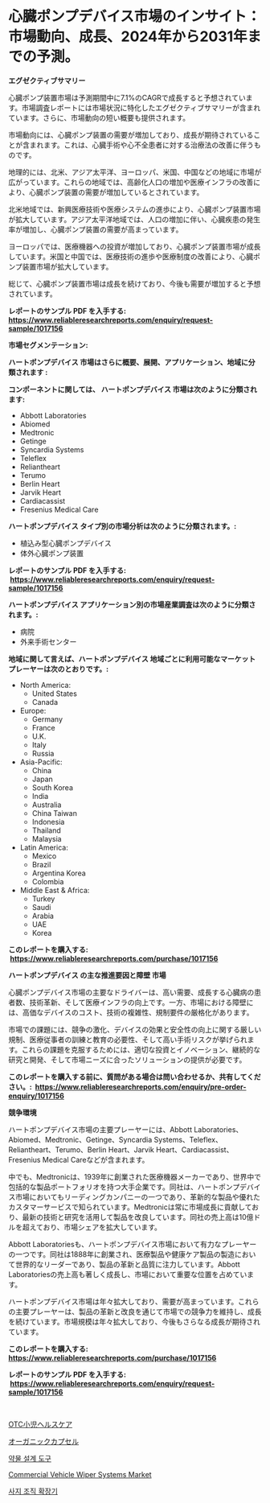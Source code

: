 <p><h1>心臓ポンプデバイス市場のインサイト：市場動向、成長、2024年から2031年までの予測。</h1></p><p><strong>エグゼクティブサマリー</strong></p>
<p><p>心臓ポンプ装置市場は予測期間中に7.1%のCAGRで成長すると予想されています。市場調査レポートには市場状況に特化したエグゼクティブサマリーが含まれています。さらに、市場動向の短い概要も提供されます。</p><p>市場動向には、心臓ポンプ装置の需要が増加しており、成長が期待されていることが含まれます。これは、心臓手術や心不全患者に対する治療法の改善に伴うものです。</p><p>地理的には、北米、アジア太平洋、ヨーロッパ、米国、中国などの地域に市場が広がっています。これらの地域では、高齢化人口の増加や医療インフラの改善により、心臓ポンプ装置の需要が増加しているとされています。</p><p>北米地域では、新興医療技術や医療システムの進歩により、心臓ポンプ装置市場が拡大しています。アジア太平洋地域では、人口の増加に伴い、心臓疾患の発生率が増加し、心臓ポンプ装置の需要が高まっています。</p><p>ヨーロッパでは、医療機器への投資が増加しており、心臓ポンプ装置市場が成長しています。米国と中国では、医療技術の進歩や医療制度の改善により、心臓ポンプ装置市場が拡大しています。</p><p>総じて、心臓ポンプ装置市場は成長を続けており、今後も需要が増加すると予想されています。</p></p>
<p><strong>レポートのサンプル PDF を入手する: <a href="https://www.reliableresearchreports.com/enquiry/request-sample/1017156">https://www.reliableresearchreports.com/enquiry/request-sample/1017156</a></strong></p>
<p><strong>市場セグメンテーション:</strong></p>
<p><strong> ハートポンプデバイス 市場はさらに概要、展開、アプリケーション、地域に分類されます :</strong></p>
<p><strong>コンポーネントに関しては、 ハートポンプデバイス 市場は次のように分類されます: &nbsp;</strong></p>
<p><ul><li>Abbott Laboratories</li><li>Abiomed</li><li>Medtronic</li><li>Getinge</li><li>Syncardia Systems</li><li>Teleflex</li><li>Reliantheart</li><li>Terumo</li><li>Berlin Heart</li><li>Jarvik Heart</li><li>Cardiacassist</li><li>Fresenius Medical Care</li></ul></p>
<p><strong> ハートポンプデバイス タイプ別の市場分析は次のように分類されます。:</strong></p>
<p><ul><li>植込み型心臓ポンプデバイス</li><li>体外心臓ポンプ装置</li></ul></p>
<p><strong>レポートのサンプル PDF を入手する: &nbsp;<a href="https://www.reliableresearchreports.com/enquiry/request-sample/1017156">https://www.reliableresearchreports.com/enquiry/request-sample/1017156</a></strong></p>
<p><strong> ハートポンプデバイス アプリケーション別の市場産業調査は次のように分類されます。:</strong></p>
<p><ul><li>病院</li><li>外来手術センター</li></ul></p>
<p><strong>地域に関して言えば、ハートポンプデバイス 地域ごとに利用可能なマーケットプレーヤーは次のとおりです。:</strong></p>
<p><ul>
    <li>
        North America:
        <ul>
            <li>United States</li>
            <li>Canada</li>
        </ul>
    </li>
    <li>
        Europe:
        <ul>
            <li>Germany</li>
            <li>France</li>
            <li>U.K.</li>
            <li>Italy</li>
            <li>Russia</li>
        </ul>
    </li>
    <li>
        Asia-Pacific:
        <ul>
            <li>China</li>
            <li>Japan</li>
            <li>South Korea</li>
            <li>India</li>
            <li>Australia</li>
            <li>China Taiwan</li>
            <li>Indonesia</li>
            <li>Thailand</li>
            <li>Malaysia</li>
        </ul>
    </li>
    <li>
        Latin America:
        <ul>
            <li>Mexico</li>
            <li>Brazil</li>
            <li>Argentina Korea</li>
            <li>Colombia</li>
        </ul>
    </li>
    <li>
        Middle East & Africa:
        <ul>
            <li>Turkey</li>
            <li>Saudi</li>
            <li>Arabia</li>
            <li>UAE</li>
            <li>Korea</li>
        </ul>
    </li>
    </ul></p>
<p><strong>このレポートを購入する: &nbsp;<a href="https://www.reliableresearchreports.com/purchase/1017156">https://www.reliableresearchreports.com/purchase/1017156</a></strong></p>
<p><strong>ハートポンプデバイス の主な推進要因と障壁 市場</strong></p>
<p><p>心臓ポンプデバイス市場の主要なドライバーは、高い需要、成長する心臓病の患者数、技術革新、そして医療インフラの向上です。一方、市場における障壁には、高価なデバイスのコスト、技術の複雑性、規制要件の厳格化があります。</p><p>市場での課題には、競争の激化、デバイスの効果と安全性の向上に関する厳しい規制、医療従事者の訓練と教育の必要性、そして高い手術リスクが挙げられます。これらの課題を克服するためには、適切な投資とイノベーション、継続的な研究と開発、そして市場ニーズに合ったソリューションの提供が必要です。</p></p>
<p><strong>このレポートを購入する前に、質問がある場合は問い合わせるか、共有してください。:&nbsp; <a href="https://www.reliableresearchreports.com/enquiry/pre-order-enquiry/1017156">https://www.reliableresearchreports.com/enquiry/pre-order-enquiry/1017156</a></strong></p>
<p><strong>競争環境</strong></p>
<p><p>ハートポンプデバイス市場の主要プレーヤーには、Abbott Laboratories、Abiomed、Medtronic、Getinge、Syncardia Systems、Teleflex、Reliantheart、Terumo、Berlin Heart、Jarvik Heart、Cardiacassist、Fresenius Medical Careなどが含まれます。</p><p>中でも、Medtronicは、1939年に創業された医療機器メーカーであり、世界中で包括的な製品ポートフォリオを持つ大手企業です。同社は、ハートポンプデバイス市場においてもリーディングカンパニーの一つであり、革新的な製品や優れたカスタマーサービスで知られています。Medtronicは常に市場成長に貢献しており、最新の技術と研究を活用して製品を改良しています。同社の売上高は10億ドルを超えており、市場シェアを拡大しています。</p><p>Abbott Laboratoriesも、ハートポンプデバイス市場において有力なプレーヤーの一つです。同社は1888年に創業され、医療製品や健康ケア製品の製造において世界的なリーダーであり、製品の革新と品質に注力しています。Abbott Laboratoriesの売上高も著しく成長し、市場において重要な位置を占めています。</p><p>ハートポンプデバイス市場は年々拡大しており、需要が高まっています。これらの主要プレーヤーは、製品の革新と改良を通じて市場での競争力を維持し、成長を続けています。市場規模は年々拡大しており、今後もさらなる成長が期待されています。</p></p>
<p><strong>このレポートを購入する: &nbsp; <a href="https://www.reliableresearchreports.com/purchase/1017156">https://www.reliableresearchreports.com/purchase/1017156</a></strong></p>
<p><strong>レポートのサンプル PDF を入手する: &nbsp;<a href="https://www.reliableresearchreports.com/enquiry/request-sample/1017156">https://www.reliableresearchreports.com/enquiry/request-sample/1017156</a></strong><strong></strong></p>
<p>&nbsp;</p>
<p><p><a href="https://medium.com/@one-cool-chick/otc%E5%B0%8F%E5%85%90%E5%8C%BB%E7%99%82%E5%B8%82%E5%A0%B4-%E7%AB%B6%E4%BA%89%E5%88%86%E6%9E%90-%E5%B8%82%E5%A0%B4%E3%83%88%E3%83%AC%E3%83%B3%E3%83%89%E3%81%8A%E3%82%88%E3%81%B32031%E5%B9%B4%E3%81%BE%E3%81%A7%E3%81%AE%E4%BA%88%E6%B8%AC-3a744eeef0fa">OTC小児ヘルスケア</a></p><p><a href="https://medium.com/@one-cool-chick/%E6%9C%89%E6%A9%9F%E3%82%AB%E3%83%97%E3%82%BB%E3%83%AB%E5%B8%82%E5%A0%B4%E3%83%AC%E3%83%9D%E3%83%BC%E3%83%88%E3%81%AF-%E3%81%93%E3%81%AE%E5%B8%82%E5%A0%B4%E3%81%AE%E6%9C%80%E6%96%B0%E3%81%AE%E3%83%88%E3%83%AC%E3%83%B3%E3%83%89%E3%81%A8%E6%88%90%E9%95%B7%E6%A9%9F%E4%BC%9A%E3%82%92%E6%98%8E%E3%82%89%E3%81%8B%E3%81%AB%E3%81%97%E3%81%A6%E3%81%84%E3%81%BE%E3%81%99-32201e1c43ed">オーガニックカプセル</a></p><p><a href="https://medium.com/@cypwkevf09498055/%EC%95%BD%EB%AC%BC-%EC%84%A4%EA%B3%84-%EB%8F%84%EA%B5%AC-%EC%8B%9C%EC%9E%A5-%EC%8B%9C%EC%9E%A5-cagr-%EC%8B%9C%EC%9E%A5-%EB%8F%99%ED%96%A5-%EB%B0%8F-%EC%84%B1%EC%9E%A5-%EC%A0%84%EB%9E%B5%EC%97%90-%EB%8C%80%ED%95%9C-%ED%86%B5%EC%B0%B0%EB%A0%A5-5f967ec25254">약물 설계 도구</a></p><p><a href="https://github.com/Hazelklievgspy6vdcsmu106w/Market-Research-Report-List-1/blob/main/commercial-vehicle-wiper-systems-market.md">Commercial Vehicle Wiper Systems Market</a></p><p><a href="https://medium.com/@cypwkevf09498055/%EA%B7%B9%EB%8B%A8%EC%A0%81%EC%9D%B8-%EC%A1%B0%EC%A7%81-%ED%99%95%EC%9E%A5%EA%B8%B0-%EC%8B%9C%EC%9E%A5-%EC%A1%B0%EC%82%AC-%EB%B3%B4%EA%B3%A0%EC%84%9C-2024%EB%85%84%EB%B6%80%ED%84%B0-2031%EB%85%84%EA%B9%8C%EC%A7%80%EC%9D%98-%EC%97%AD%EC%82%AC-%EB%B0%8F-%EC%98%88%EC%B8%A1-9d9f62be8261">사지 조직 확장기</a></p></p>